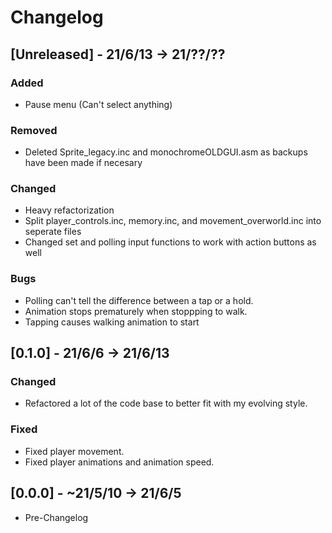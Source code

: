 
# Changelog

## [Unreleased] - 21/6/13 -> 21/??/??
### Added
- Pause menu (Can't select anything)
### Removed
- Deleted Sprite_legacy.inc and monochromeOLDGUI.asm as backups have been made if necesary
### Changed
- Heavy refactorization
- Split player_controls.inc, memory.inc, and movement_overworld.inc into seperate files
- Changed set and polling input functions to work with action buttons as well
### Bugs
- Polling can't tell the difference between a tap or a hold.
- Animation stops prematurely when stoppping to walk.
- Tapping causes walking animation to start

## [0.1.0] - 21/6/6 -> 21/6/13
### Changed
- Refactored a lot of the code base to better fit with my evolving style.
### Fixed
- Fixed player movement.
- Fixed player animations and animation speed.

## [0.0.0] - ~21/5/10 -> 21/6/5
- Pre-Changelog
